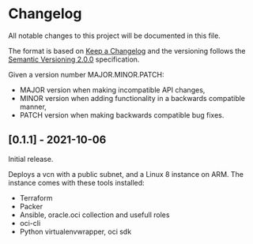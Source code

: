 # Changelog

All notable changes to this project will be documented in this file.

The format is based on [Keep a Changelog](http://keepachangelog.com/en/1.0.0/) and the versioning follows the [Semantic Versioning 2.0.0](https://semver.org/) specification.

Given a version number MAJOR.MINOR.PATCH:

- MAJOR version when making incompatible API changes,
- MINOR version when adding functionality in a backwards compatible manner,
- PATCH version when making backwards compatible bug fixes.

## [0.1.1] - 2021-10-06

Initial release.

Deploys a vcn with a public subnet, and a Linux 8 instance on ARM. The instance comes with these tools installed:

- Terraform
- Packer
- Ansible, oracle.oci collection and usefull roles
- oci-cli
- Python virtualenvwrapper, oci sdk

